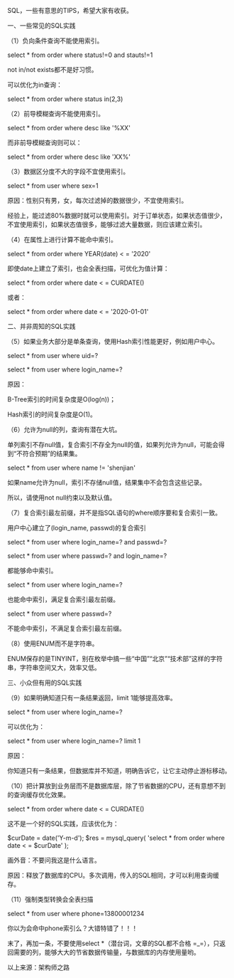 SQL，一些有意思的TIPS，希望大家有收获。
 
一、一些常见的SQL实践

（1）负向条件查询不能使用索引。

select * from order where status!=0 and stauts!=1

not in/not exists都不是好习惯。

可以优化为in查询：

select * from order where status in(2,3)
 
（2）前导模糊查询不能使用索引。

select * from order where desc like '%XX'

而非前导模糊查询则可以：

select * from order where desc like 'XX%'
 
（3）数据区分度不大的字段不宜使用索引。

select * from user where sex=1

原因：性别只有男，女，每次过滤掉的数据很少，不宜使用索引。

经验上，能过滤80%数据时就可以使用索引。对于订单状态，如果状态值很少，不宜使用索引，如果状态值很多，能够过滤大量数据，则应该建立索引。
 
（4）在属性上进行计算不能命中索引。

select * from order where YEAR(date) < = '2020'

即使date上建立了索引，也会全表扫描，可优化为值计算：

select * from order where date < = CURDATE()

或者：

select * from order where date < = '2020-01-01'
 
二、并非周知的SQL实践

（5）如果业务大部分是单条查询，使用Hash索引性能更好，例如用户中心。

select * from user where uid=?

select * from user where login_name=?

原因：

B-Tree索引的时间复杂度是O(log(n))；

Hash索引的时间复杂度是O(1)。

（6）允许为null的列，查询有潜在大坑。

单列索引不存null值，复合索引不存全为null的值，如果列允许为null，可能会得到“不符合预期”的结果集。

select * from user where name != 'shenjian'

如果name允许为null，索引不存储null值，结果集中不会包含这些记录。

所以，请使用not null约束以及默认值。
 
（7）复合索引最左前缀，并不是指SQL语句的where顺序要和复合索引一致。

用户中心建立了(login_name, passwd)的复合索引

select * from user where login_name=? and passwd=?

select * from user where passwd=? and login_name=?

都能够命中索引。
 
select * from user where login_name=?

也能命中索引，满足复合索引最左前缀。
 
select * from user where passwd=?

不能命中索引，不满足复合索引最左前缀。
 
（8）使用ENUM而不是字符串。

ENUM保存的是TINYINT，别在枚举中搞一些“中国”“北京”“技术部”这样的字符串，字符串空间又大，效率又低。
 
三、小众但有用的SQL实践

（9）如果明确知道只有一条结果返回，limit 1能够提高效率。

select * from user where login_name=?

可以优化为：

select * from user where login_name=? limit 1

原因：

你知道只有一条结果，但数据库并不知道，明确告诉它，让它主动停止游标移动。
 
（10）把计算放到业务层而不是数据库层，除了节省数据的CPU，还有意想不到的查询缓存优化效果。

select * from order where date < = CURDATE()

这不是一个好的SQL实践，应该优化为：

$curDate = date('Y-m-d');
$res = mysql_query(
    'select * from order where date < = $curDate'
);

画外音：不要问我这是什么语言。

原因：释放了数据库的CPU。多次调用，传入的SQL相同，才可以利用查询缓存。
 
（11）强制类型转换会全表扫描

select * from user where phone=13800001234

你以为会命中phone索引么？大错特错了！！！
 
末了，再加一条，不要使用select *（潜台词，文章的SQL都不合格 =_=），只返回需要的列，能够大大的节省数据传输量，与数据库的内存使用量哟。

以上来源：架构师之路
 

